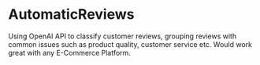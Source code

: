 # AutomaticReviews

Using OpenAI API to classify customer reviews, grouping reviews with common issues such as product quality, customer service etc. Would work great with any E-Commerce Platform.
